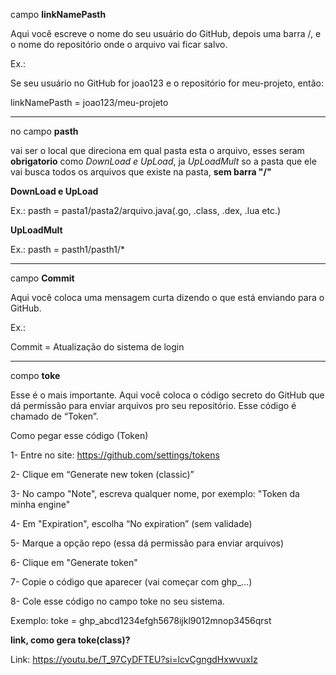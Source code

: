 campo **linkNamePasth**
  
 Aqui você escreve o nome do seu usuário do GitHub, depois uma barra /, e o nome do repositório onde o arquivo vai ficar salvo.
 
Ex.:

Se seu usuário no GitHub for joao123 e o repositório for meu-projeto, então:

linkNamePasth = joao123/meu-projeto

------------------------------------------------------------------------------------------------

no campo **pasth**
   
   vai ser o local que direciona em qual pasta esta o arquivo, esses seram **obrigatorio** como *DownLoad e UpLoad*, ja *UpLoadMult* so a pasta que ele vai busca todos os arquivos que existe na pasta, **sem barra "/"**

  **DownLoad e UpLoad**
  
  Ex.: pasth = pasta1/pasta2/arquivo.java(.go, .class, .dex, .lua etc.)

  **UpLoadMult**
  
  Ex.: pasth = pasth1/pasth1/*

------------------------------------------------------------------------------------------------
  
campo **Commit**

  Aqui você coloca uma mensagem curta dizendo o que está enviando para o GitHub.
  
 Ex.:
 
Commit = Atualização do sistema de login

------------------------------------------------------------------------------------------------
  
 compo **toke**

Esse é o mais importante.
Aqui você coloca o código secreto do GitHub que dá permissão para enviar arquivos pro seu repositório. Esse código é chamado de “Token”.

Como pegar esse código (Token)

  1- Entre no site: https://github.com/settings/tokens

  2- Clique em “Generate new token (classic)”

  3- No campo "Note", escreva qualquer nome, por exemplo: "Token da minha engine"

  4- Em "Expiration", escolha “No expiration” (sem validade)

  5- Marque a opção repo (essa dá permissão para enviar arquivos)

  6- Clique em "Generate token"

  7- Copie o código que aparecer (vai começar com ghp_...)

  8- Cole esse código no campo toke no seu sistema.

Exemplo:
toke = ghp_abcd1234efgh5678ijkl9012mnop3456qrst

   **link, como gera toke(class)?**
   
   Link:  https://youtu.be/T_97CyDFTEU?si=lcvCgngdHxwvuxIz
   
   
